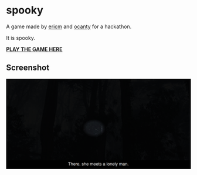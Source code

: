 # spooky

A game made by [ericm](https://github.com/ericm) and [ocanty](https://github.com/ocanty) for a hackathon.

It is spooky.

[**PLAY THE GAME HERE**](https://ericm.github.io/spooky/)

## Screenshot
![](sc.png?raw=true)
